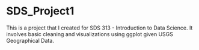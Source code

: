 # SDS_Project1
This is a project that I created for SDS 313 - Introduction to Data Science.
It involves basic cleaning and visualizations using ggplot given USGS Geographical Data.
